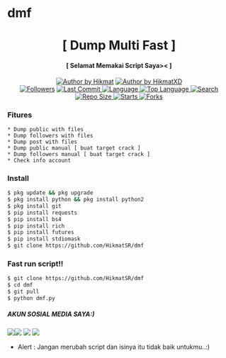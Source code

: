 # dmf

<h1 align="center">
    [ Dump Multi Fast ]
</h1>
<h4 align="center">
  [ Selamat Memakai Script Saya>< ]
</h4>
<p align="center">
<a href="#"><img title="Author by Hikmat" src="https://img.shields.io/badge/Coded%20By-HikmatXD-brightgreen?"></a>
<a href="#"><img title="Author by HikmatXD" src="https://img.shields.io/badge/Code%20-python3.7-blue?"></a>
<br>
<a href="https://github.com/HikmatSR/followers">
<img title="Followers" src="https://img.shields.io/github/followers/HikmatSR?label=Followers&color=blue&style=flat-square"></a>
<a href="https://github.com/HikmatSR/termux-style/stargazers/">
  <a href="https://github.com/HikmatSR/dmf">
    <img alt="Last Commit" src="https://img.shields.io/github/last-commit/HikmatSR/dmf.svg"/>
  </a>
  <a href="https://github.com/HikmatSR/dmf">
    <img alt="Language" src="https://img.shields.io/github/languages/count/HikmatSR/dmf.svg"/>
  </a>
  <a href="https://github.com/HikmatSR/dmf">
    <img alt="Top Language" src="https://img.shields.io/github/languages/top/HikmatSR/dmf.svg"/>
  </a>
  <a href="https://github.com/HikmatSR/dmf">
    <img alt="Search" src="https://img.shields.io/github/search/HikmatSR/dmf/dmf.svg"/>
  </a>
  <a href="https://github.com/HikmatSR/dmf">
    <img alt="Repo Size" src="https://img.shields.io/github/repo-size/HikmatSR/dmf.svg"/>
  </a>
  <a href="https://github.com/HikmatSR/dmf">
    <img alt="Starts" src="https://img.shields.io/github/stars/HikmatSR/dmf.svg"/>
  </a>
  <a href="https://github.com/HikmatSR/dmf">
    <img alt="Forks" src="https://img.shields.io/github/forks/HikmatSR/dmf.svg"/>
  </a>
</div>
<p align="center">

### Fitures
```
* Dump public with files
* Dump followers with files
* Dump post with files
* Dump public manual [ buat target crack ]
* Dump followers manual [ buat target crack ]
* Check info account
```
### Install
```bash
$ pkg update && pkg upgrade
$ pkg install python && pkg install python2
$ pkg install git
$ pip install requests
$ pip install bs4
$ pip install rich
$ pip install futures
$ pip install stdiomask
$ git clone https://github.com/HikmatSR/dmf
```
### Fast run script!! 
```bash
$ git clone https://github.com/HikmatSR/dmf
$ cd dmf
$ git pull
$ python dmf.py
```

##### AKUN SOSIAL MEDIA SAYA:)
[![](https://img.shields.io/badge/Github-black?logo=Github&logoColor=black&labelColor=white)](https://github.com/HikmatSR)[![](https://img.shields.io/badge/Facebook-blue?logo=Facebook&logoColor=blue&labelColor=white)](https://www.facebook.com/jhumhita.lupss)
[![](https://img.shields.io/badge/Instagram-red?logo=Instagram&logoColor=red&labelColor=white)](https://www.instagram.com/hikmatxd) [![](https://img.shields.io/badge/Whatsapp-CHAT-red?logo=Whatsapp&logoColor=Brightgreen&labelColor=white)](https://wa.me/0895333545416?text=Asalamualaikum+bang+ijin+make+script+mu+bang)


* Alert : Jangan merubah script dan isinya
itu tidak baik untukmu..:) 

